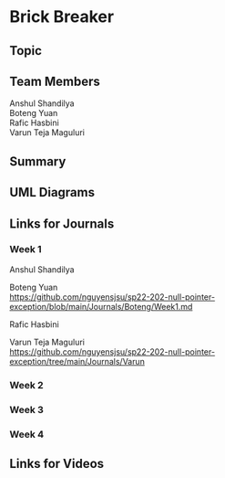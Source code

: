 # Brick Breaker
## Topic

## Team Members
Anshul Shandilya </br>
Boteng Yuan </br>
Rafic Hasbini </br>
Varun Teja Maguluri </br>
## Summary

## UML Diagrams

## Links for Journals
### Week 1
Anshul Shandilya

Boteng Yuan
</br>
https://github.com/nguyensjsu/sp22-202-null-pointer-exception/blob/main/Journals/Boteng/Week1.md
</br>

Rafic Hasbini

Varun Teja Maguluri
<br>
https://github.com/nguyensjsu/sp22-202-null-pointer-exception/tree/main/Journals/Varun
</br>

### Week 2
### Week 3
### Week 4

## Links for Videos

